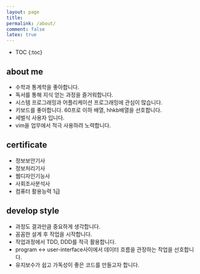 ```yaml
---
layout: page
title:
permalink: /about/
comment: false
latex: true
---
```

* TOC
{:toc}

## about me
* 수학과 통계학을 좋아합니다.
* 독서를 통해 지식 얻는 과정을 즐거워합니다.
* 시스템 프로그래밍과 어플리케이션 프로그래밍에 관심이 많습니다.
* 키보드를 좋아합니다. 60프로 이하 배열, hhkb배열을 선호합니다. 
* 세벌식 사용자 입니다.
* vim을 업무에서 적극 사용하려 노력합니다.

## certificate
- 정보보안기사
- 정보처리기사
- 웹디자인기능사
- 사회조사분석사
- 컴퓨터 활용능력 1급

## develop style
* 과정도 결과만큼 중요하게 생각합니다.
* 꼼꼼한 설계 후 작업을 시작합니다.
* 작업과정에서 TDD, DDD를 적극 활용합니다.
* program <-> user-interface사이에서 데이터 흐름을 관장하는 작업을 선호합니다.
* 유지보수가 쉽고 가독성이 좋은 코드를 만들고자 합니다.
